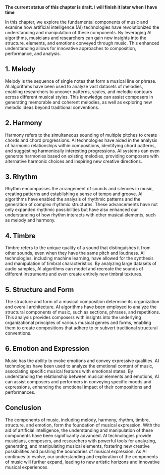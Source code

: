 **The current status of this chapter is draft. I will finish it later when I have time**

In this chapter, we explore the fundamental components of music and examine how artificial intelligence (AI) technologies have revolutionized the understanding and manipulation of these components. By leveraging AI algorithms, musicians and researchers can gain new insights into the structure, elements, and emotions conveyed through music. This enhanced understanding allows for innovative approaches to composition, performance, and analysis.

**1. Melody**
-------------

Melody is the sequence of single notes that form a musical line or phrase. AI algorithms have been used to analyze vast datasets of melodies, enabling researchers to uncover patterns, scales, and melodic contours across different musical styles. This knowledge can assist composers in generating memorable and coherent melodies, as well as exploring new melodic ideas beyond traditional conventions.

**2. Harmony**
--------------

Harmony refers to the simultaneous sounding of multiple pitches to create chords and chord progressions. AI technologies have aided in the analysis of harmonic relationships within compositions, identifying chord patterns, and suggesting harmonically interesting progressions. AI systems can even generate harmonies based on existing melodies, providing composers with alternative harmonic choices and inspiring new creative directions.

**3. Rhythm**
-------------

Rhythm encompasses the arrangement of sounds and silences in music, creating patterns and establishing a sense of tempo and groove. AI algorithms have enabled the analysis of rhythmic patterns and the generation of complex rhythmic structures. These advancements have not only expanded rhythmic possibilities but have also enhanced our understanding of how rhythm interacts with other musical elements, such as melody and harmony.

**4. Timbre**
-------------

Timbre refers to the unique quality of a sound that distinguishes it from other sounds, even when they have the same pitch and loudness. AI technologies, including machine learning, have allowed for the synthesis and manipulation of timbral characteristics. By analyzing large datasets of audio samples, AI algorithms can model and recreate the sounds of different instruments and even create entirely new timbral textures.

**5. Structure and Form**
-------------------------

The structure and form of a musical composition determine its organization and overall architecture. AI algorithms have been employed to analyze the structural components of music, such as sections, phrases, and repetitions. This analysis provides composers with insights into the underlying organizational principles of various musical genres and forms, enabling them to create compositions that adhere to or subvert traditional structural conventions.

**6. Emotion and Expression**
-----------------------------

Music has the ability to evoke emotions and convey expressive qualities. AI technologies have been used to analyze the emotional content of music, associating specific musical features with emotional states. By understanding the relationship between musical elements and emotions, AI can assist composers and performers in conveying specific moods and expressions, enhancing the emotional impact of their compositions and performances.

**Conclusion**
--------------

The components of music, including melody, harmony, rhythm, timbre, structure, and emotion, form the foundation of musical expression. With the aid of artificial intelligence, the understanding and manipulation of these components have been significantly advanced. AI technologies provide musicians, composers, and researchers with powerful tools for analyzing, generating, and manipulating musical elements, fostering new creative possibilities and pushing the boundaries of musical expression. As AI continues to evolve, our understanding and exploration of the components of music will further expand, leading to new artistic horizons and innovative musical experiences.
